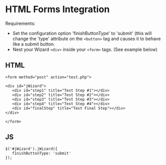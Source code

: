 # HTML Forms Integration #
Requirements:
  * Set the configuration option 'finishButtonType' to 'submit' (this will change the 'type' attribute on the `<button>` tag and causes it to behave like a submit button.
  * Nest your Wizard `<div>` inside your `<form>` tags. (See example below)

## HTML ##
```
<form method="post" action="test.php">

<div id="jWizard">
   <div id="step1" title="Test Step #1"></div>
   <div id="step2" title="Test Step #2"></div>
   <div id="step3" title="Test Step #3"></div>
   <div id="step4" title="Test Step #4"></div>
   <div id="finalStep" title="Test Final Step"></div>
</div>

</form>
```

## JS ##
```
$('#jWizard').jWizard({
   finishButtonType: 'submit'
});
```